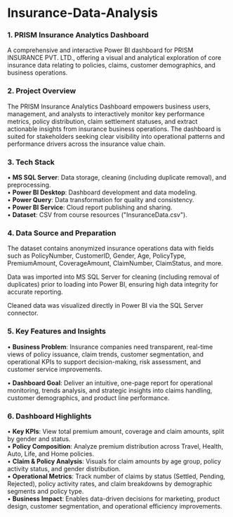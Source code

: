 # Insurance-Data-Analysis


### 1. PRISM Insurance Analytics Dashboard
  A comprehensive and interactive Power BI dashboard for PRISM INSURANCE PVT. LTD., offering a visual and analytical exploration of core insurance data relating to   policies, claims, customer demographics, and business operations.

### 2. Project Overview
  The PRISM Insurance Analytics Dashboard empowers business users, management, and analysts to interactively monitor key performance metrics, policy distribution,    claim settlement statuses, and extract actionable insights from insurance business operations. The dashboard is suited for stakeholders seeking clear visibility    into operational patterns and performance drivers across the insurance value chain.

### 3. Tech Stack
  • **MS SQL Server**: Data storage, cleaning (including duplicate removal), and preprocessing.<br>
  • **Power BI Desktop**: Dashboard development and data modeling.<br>
  • **Power Query**: Data transformation for quality and consistency.<br>
  • **Power BI Service**: Cloud report publishing and sharing.<br>
  • **Dataset**: CSV from course resources ("InsuranceData.csv").<br>

### 4. Data Source and Preparation
  The dataset contains anonymized insurance operations data with fields such as PolicyNumber, CustomerID, Gender, Age, PolicyType, PremiumAmount, CoverageAmount,     ClaimNumber, ClaimStatus, and more.

  Data was imported into MS SQL Server for cleaning (including removal of duplicates) prior to loading into Power BI, ensuring high data integrity for accurate       reporting.

  Cleaned data was visualized directly in Power BI via the SQL Server connector.

### 5. Key Features and Insights
  • **Business Problem**: Insurance companies need transparent, real-time views of policy issuance, claim trends, customer segmentation, and operational KPIs to          support decision-making, risk assessment, and customer service improvements.<br>

 • **Dashboard Goal**: Deliver an intuitive, one-page report for operational monitoring, trends analysis, and strategic insights into claims handling, customer          demographics, and product line performance.

### 6. Dashboard Highlights
  • **Key KPIs**: View total premium amount, coverage and claim amounts, split by gender and status.<br>
  • **Policy Composition**: Analyze premium distribution across Travel, Health, Auto, Life, and Home policies.<br>
  • **Claim & Policy Analysis**: Visuals for claim amounts by age group, policy activity status, and gender distribution.<br>
  • **Operational Metrics**: Track number of claims by status (Settled, Pending, Rejected), policy activity rates, and claim breakdowns by demographic segments and       policy type.<br>
  • **Business Impact**: Enables data-driven decisions for marketing, product design, customer segmentation, and operational efficiency improvements.<br>
